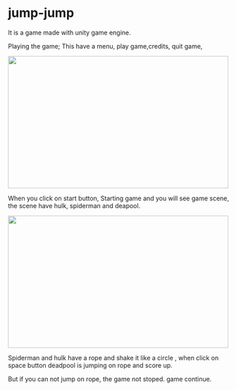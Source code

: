 # jump-jump

It is a game made with unity game engine.

Playing the game; This have a menu, play game,credits, quit game,

<img src="http://i.hizliresim.com/WgD5pP.png" width="500" height="300" >

When you click on start button,  Starting game and you will see game scene, the scene have hulk, spiderman and deapool. 

<img src="http://i.hizliresim.com/njlnQB.png" width="500" height="300" >

Spiderman and hulk have a rope and shake it like a circle , when click on space button deadpool is jumping on rope and score up. 

But if you can not jump on rope, the game not stoped. game continue.  


